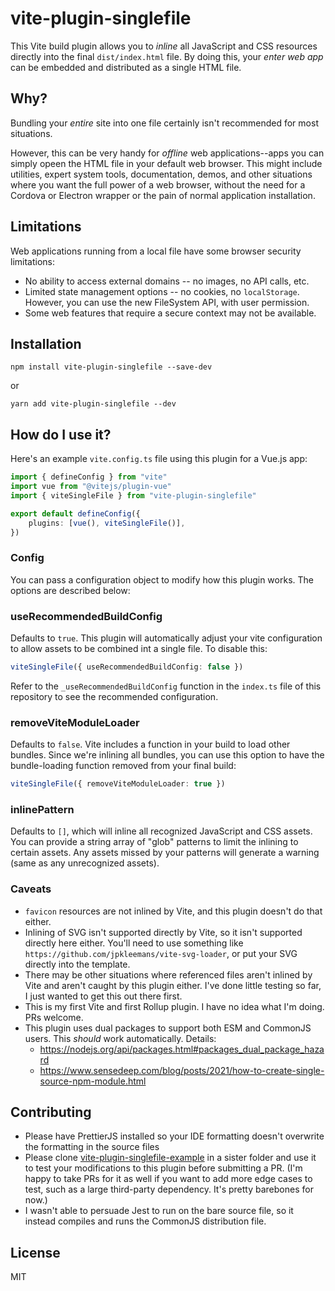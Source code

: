 # vite-plugin-singlefile

This Vite build plugin allows you to _inline_ all JavaScript and CSS resources directly into the final `dist/index.html` file. By doing this, your _enter web app_ can be embedded and distributed as a single HTML file.

## Why?

Bundling your _entire_ site into one file certainly isn't recommended for most situations.

However, this can be very handy for _offline_ web applications--apps you can simply opeen the HTML file in your default web browser. This might include utilities, expert system tools, documentation, demos, and other situations where you want the full power of a web browser, without the need for a Cordova or Electron wrapper or the pain of normal application installation.

## Limitations

Web applications running from a local file have some browser security limitations:

- No ability to access external domains -- no images, no API calls, etc.
- Limited state management options -- no cookies, no `localStorage`. However, you can use the new FileSystem API, with user permission.
- Some web features that require a secure context may not be available.

## Installation

`npm install vite-plugin-singlefile --save-dev`

or

`yarn add vite-plugin-singlefile --dev`

## How do I use it?

Here's an example `vite.config.ts` file using this plugin for a Vue.js app:

```ts
import { defineConfig } from "vite"
import vue from "@vitejs/plugin-vue"
import { viteSingleFile } from "vite-plugin-singlefile"

export default defineConfig({
	plugins: [vue(), viteSingleFile()],
})
```

### Config

You can pass a configuration object to modify how this plugin works. The options are described below:

### useRecommendedBuildConfig

Defaults to `true`. This plugin will automatically adjust your vite configuration to allow assets to
be combined int a single file. To disable this:

```ts
viteSingleFile({ useRecommendedBuildConfig: false })
```

Refer to the `_useRecommendedBuildConfig` function in the `index.ts` file of this repository to see the
recommended configuration.

### removeViteModuleLoader

Defaults to `false`. Vite includes a function in your build to load other bundles. Since we're inlining
all bundles, you can use this option to have the bundle-loading function removed from your final build:

```ts
viteSingleFile({ removeViteModuleLoader: true })
```

### inlinePattern

Defaults to `[]`, which will inline all recognized JavaScript and CSS assets. You can provide a string
array of "glob" patterns to limit the inlining to certain assets. Any assets missed by your patterns will
generate a warning (same as any unrecognized assets).

### Caveats

- `favicon` resources are not inlined by Vite, and this plugin doesn't do that either.
- Inlining of SVG isn't supported directly by Vite, so it isn't supported directly here either. You'll need to use something like `https://github.com/jpkleemans/vite-svg-loader`, or put your SVG directly into the template.
- There may be other situations where referenced files aren't inlined by Vite and aren't caught by this plugin either. I've done little testing so far, I just wanted to get this out there first.
- This is my first Vite and first Rollup plugin. I have no idea what I'm doing. PRs welcome.
- This plugin uses dual packages to support both ESM and CommonJS users. This _should_ work automatically. Details:
  - <https://nodejs.org/api/packages.html#packages_dual_package_hazard>
  - <https://www.sensedeep.com/blog/posts/2021/how-to-create-single-source-npm-module.html>

## Contributing

- Please have PrettierJS installed so your IDE formatting doesn't overwrite the formatting in the source files
- Please clone [vite-plugin-singlefile-example](https://github.com/richardtallent/vite-plugin-singlefile-example) in a sister folder and use it to test your modifications to this plugin before submitting a PR. (I'm happy to take PRs for it as well if you want to add more edge cases to test, such as a large third-party dependency. It's pretty barebones for now.)
- I wasn't able to persuade Jest to run on the bare source file, so it instead compiles and runs the CommonJS distribution file.

## License

MIT
